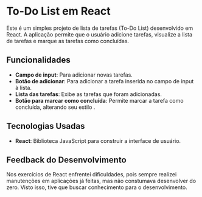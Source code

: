 # To-Do List em React

Este é um simples projeto de lista de tarefas (To-Do List) desenvolvido em React. A aplicação permite que o usuário adicione tarefas, visualize a lista de tarefas e marque as tarefas como concluídas.

## Funcionalidades

- **Campo de input**: Para adicionar novas tarefas.
- **Botão de adicionar**: Para adicionar a tarefa inserida no campo de input à lista.
- **Lista das tarefas**: Exibe as tarefas que foram adicionadas.
- **Botão para marcar como concluída**: Permite marcar a tarefa como concluída, alterando seu estilo .

## Tecnologias Usadas

- **React**: Biblioteca JavaScript para construir a interface de usuário.

## Feedback do Desenvolvimento

Nos exercícios de React enfrentei dificuldades, pois sempre realizei manutenções em aplicações já feitas, mas não constumava desenvolver do zero. Visto isso, tive que buscar conhecimento para o desenvolvimento.

